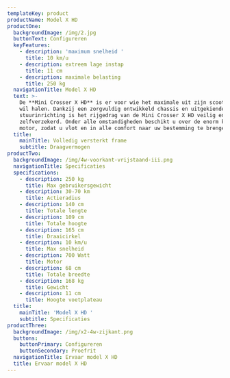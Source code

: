 ```yaml
---
templateKey: product
productName: Model X HD
productOne:
  backgroundImage: /img/2.jpg
  buttonText: Configureren
  keyFeatures:
    - description: 'maximum snelheid '
      title: 10 km/u
    - description: extreem lage instap
      title: 11 cm
    - description: maximale belasting
      title: 250 kg
  navigationTitle: Model X HD
  text: >-
    De **Mini Crosser X HD** is er voor wie het maximale uit zijn scootmobiel
    wil halen. Dankzij een zorgvuldig ontwikkeld chassis en uitgekiende
    stuurinrichting is het rijgedrag van de Mini Crosser X HD veilig en
    zelfverzekerd. Onder alle omstandigheden beschikt u over de enorm krachtige
    motor, zodat u vlot en in alle comfort naar uw bestemming te brengen.
  title:
    mainTitle: Volledig versterkt frame
    subtitle: Draagvermogen
productTwo:
  backgroundImage: /img/4w-voorkant-vrijstaand-iii.png
  navigationTitle: Specificaties
  specifications:
    - description: 250 kg
      title: Max gebruikersgewicht
    - description: 30-70 km
      title: Actieradius
    - description: 140 cm
      title: Totale lengte
    - description: 109 cm
      title: Totale hoogte
    - description: 165 cm
      title: Draaicirkel
    - description: 10 km/u
      title: Max snelheid
    - description: 700 Watt
      title: Motor
    - description: 68 cm
      title: Totale breedte
    - description: 168 kg
      title: Gewicht
    - description: 11 cm
      title: Hoogte voetplateau
  title:
    mainTitle: 'Model X HD '
    subtitle: Specificaties
productThree:
  backgroundImage: /img/x2-4w-zijkant.png
  buttons:
    buttonPrimary: Configureren
    buttonSecondary: Proefrit
  navigationTitle: Ervaar model X HD
  title: Ervaar model X HD
---
```


